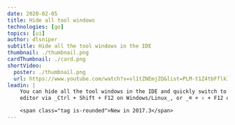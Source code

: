 ```yaml
---
date: 2020-02-05
title: Hide all tool windows
technologies: [go]
topics: [ui]
author: dlsniper
subtitle: Hide all the tool windows in the IDE
thumbnail: ./thumbnail.png
cardThumbnail: ./card.png
shortVideo:
  poster: ./thumbnail.png
  url: https://www.youtube.com/watch?v=vl1tZNEmjZQ&list=PLM-t1Z4tbFflkIOaap4P-BV30ZrZwrDld&index=24
leadin: |
    You can hide all the tool windows in the IDE and quickly switch to the
    editor via _Ctrl + Shift + F12 on Windows/Linux_, or _⌘ + ⇧ + F12 on macOS_.

    <span class="tag is-rounded">New in 2017.3</span>
---
```

